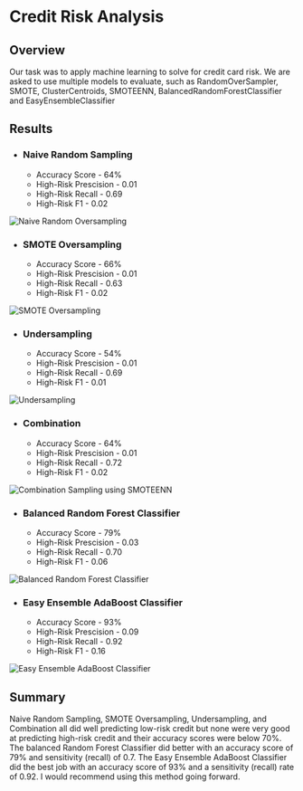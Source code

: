 # Credit Risk Analysis

## Overview
Our task was to apply machine learning to solve for credit card risk. We are asked to use multiple models to evaluate, such as RandomOverSampler, SMOTE, ClusterCentroids, SMOTEENN, BalancedRandomForestClassifier and EasyEnsembleClassifier

## Results
- ### Naive Random Sampling
	- Accuracy Score - 64%
	- High-Risk Prescision - 0.01
	- High-Risk Recall - 0.69
	- High-Risk F1 - 0.02
	
![Naive Random Oversampling](https://user-images.githubusercontent.com/80215894/124478722-7ba01b80-dd73-11eb-9aee-940625ba137b.png)
	
- ### SMOTE Oversampling
	- Accuracy Score - 66%
	- High-Risk Prescision - 0.01
	- High-Risk Recall - 0.63
	- High-Risk F1 - 0.02

![SMOTE Oversampling](https://user-images.githubusercontent.com/80215894/124478847-9c687100-dd73-11eb-96bf-286a6ab80ac7.png)
	
- ### Undersampling
	- Accuracy Score - 54%
	- High-Risk Prescision - 0.01
	- High-Risk Recall - 0.69
	- High-Risk F1 - 0.01

![Undersampling](https://user-images.githubusercontent.com/80215894/124478881-a7bb9c80-dd73-11eb-981e-755f9c82f2a9.png)
	
- ### Combination
	- Accuracy Score - 64%
	- High-Risk Prescision - 0.01
	- High-Risk Recall - 0.72
	- High-Risk F1 - 0.02

![Combination Sampling using SMOTEENN](https://user-images.githubusercontent.com/80215894/124478922-b0ac6e00-dd73-11eb-9b5d-b57df1ab6842.png)
	
- ### Balanced Random Forest Classifier
	- Accuracy Score - 79%
	- High-Risk Prescision - 0.03
	- High-Risk Recall - 0.70
	- High-Risk F1 - 0.06

![Balanced Random Forest Classifier](https://user-images.githubusercontent.com/80215894/124478954-b904a900-dd73-11eb-88c1-a7b0324cd678.png)
	
- ### Easy Ensemble AdaBoost Classifier
	- Accuracy Score - 93%
	- High-Risk Prescision - 0.09
	- High-Risk Recall - 0.92
	- High-Risk F1 - 0.16

![Easy Ensemble AdaBoost Classifier](https://user-images.githubusercontent.com/80215894/124478971-c0c44d80-dd73-11eb-9837-3a0cbd840467.png)
	
## Summary
Naive Random Sampling, SMOTE Oversampling, Undersampling, and Combination all did well predicting low-risk credit but none were very good at predicting high-risk credit and their accuracy scores were below 70%. The balanced Random Forest Classifier did better with an accuracy score of 79% and sensitivity (recall) of 0.7. The Easy Ensemble AdaBoost Classifier did the best job with an accuracy score of 93% and a sensitivity (recall) rate of 0.92. I would recommend using this method going forward.
